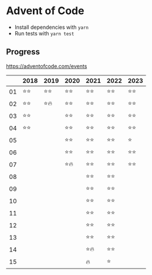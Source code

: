 # Advent of Code

-   Install dependencies with `yarn`
-   Run tests with `yarn test`

## Progress

https://adventofcode.com/events

|     | 2018   | 2019   | 2020   | 2021   | 2022   | 2023   |
| --- | ------ | ------ | ------ | ------ | ------ | ------ |
| 01  | ⭐️⭐️ | ⭐️⭐️ | ⭐️⭐️ | ⭐️⭐️ | ⭐️⭐️ | ⭐️⭐️ |
| 02  | ⭐️⭐️ | ⭐️🔥  | ⭐️⭐️ | ⭐️⭐️ | ⭐️⭐️ | ⭐️⭐️ |
| 03  | ⭐️⭐️ |        | ⭐️⭐️ | ⭐️⭐️ | ⭐️⭐️ | ⭐️⭐️ |
| 04  | ⭐️⭐️ |        | ⭐️⭐️ | ⭐️⭐️ | ⭐️⭐️ | ⭐️⭐️ |
| 05  |        |        | ⭐️⭐️ | ⭐️⭐️ | ⭐️⭐️ | ⭐️    |
| 06  |        |        | ⭐️⭐️ | ⭐️⭐️ | ⭐️⭐️ | ⭐️⭐️ |
| 07  |        |        | ⭐️🔥  | ⭐️⭐️ | ⭐️⭐️ | ⭐️⭐️ |
| 08  |        |        |        | ⭐️⭐️ | ⭐️⭐️ |        |
| 09  |        |        |        | ⭐️⭐️ | ⭐️⭐️ |        |
| 10  |        |        |        | ⭐️⭐️ | ⭐️⭐️ |        |
| 11  |        |        |        | ⭐️⭐️ | ⭐️⭐️ |        |
| 12  |        |        |        | ⭐️⭐️ | ⭐️⭐️ |        |
| 13  |        |        |        | ⭐️⭐️ | ⭐️⭐️ |        |
| 14  |        |        |        | ⭐️🔥  | ⭐️⭐️ |        |
| 15  |        |        |        | 🔥     | ⭐️    |        |
